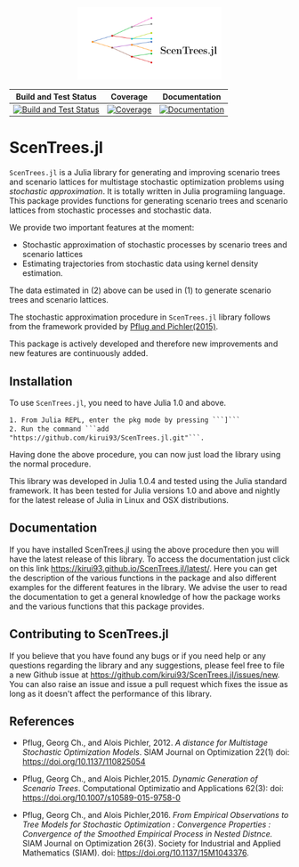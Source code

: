 <a name="logo"/>
<div align="center">
<img src="docs/src/assets/logo.png" height="130"></img>
</a>
</div>

| **Build and Test Status**         | **Coverage**                          | **Documentation**             |
|:---------------------------------:|:-------------------------------------:|:-----------------------------:|
|[![Build and Test Status](https://travis-ci.com/kirui93/ScenTrees.jl.svg?branch=master)](https://travis-ci.com/kirui93/ScenTrees.jl) | [![Coverage](https://codecov.io/gh/kirui93/ScenTrees.jl/branch/master/graph/badge.svg)](https://codecov.io/gh/kirui93/ScenTrees.jl) | [![Documentation](https://img.shields.io/badge/dos-latest-blue.svg)](https://kirui93.github.io/ScenTrees.jl/latest/)| 

# ScenTrees.jl

`ScenTrees.jl` is a Julia library for generating and improving scenario trees and scenario lattices for multistage stochastic optimization problems using _stochastic approximation_. It is totally written in Julia programiing language. This package provides functions for generating scenario trees and scenario lattices from stochastic processes and stochastic data.

We provide two important features at the moment:

- Stochastic approximation of stochastic processes by scenario trees and scenario lattices
- Estimating trajectories from stochastic data using kernel density estimation.
    
The data estimated in (2) above can be used in (1) to generate scenario trees and scenario lattices.

The stochastic approximation procedure in `ScenTrees.jl` library follows from the framework provided by [Pflug and Pichler(2015)](https://doi.org/10.1007/s10589-015-9758-0).

This package is actively developed and therefore new improvements and new features are continuously added.
## Installation
To use `ScenTrees.jl`, you need to have Julia 1.0 and above.

    1. From Julia REPL, enter the pkg mode by pressing ```]``` 
    2. Run the command ```add "https://github.com/kirui93/ScenTrees.jl.git"```.
    
Having done the above procedure, you can now just load the library using the normal procedure.

This library was developed in Julia 1.0.4 and tested using the Julia standard framework. It has been tested for Julia versions 1.0 and above and nightly for the latest release of Julia in Linux and OSX distributions.

## Documentation 
If you have installed ScenTrees.jl using the above procedure then you will have the latest release of this library. To access the documentation just click on this link https://kirui93.github.io/ScenTrees.jl/latest/. Here you can get the description of the various functions in the package and also different examples for the different features in the library. We advise the user to read the documentation to get a general knowledge of how the package works and the various functions that this package provides. 

## Contributing to ScenTrees.jl
If you believe that you have found any bugs or if you need help or any questions regarding the library and any suggestions, please feel free to file a new Github issue at https://github.com/kirui93/ScenTrees.jl/issues/new. You can also raise an issue and issue a pull request which fixes the issue as long as it doesn't affect the performance of this library.

## References
+ Pflug, Georg Ch., and Alois Pichler, 2012. *A distance for Multistage Stochastic Optimization Models*. SIAM Journal on Optimization 22(1) doi: https://doi.org/10.1137/110825054

+ Pflug, Georg Ch., and Alois Pichler,2015. *Dynamic Generation of Scenario Trees*. Computational Optimizatio and Applications 62(3): doi: https://doi.org/10.1007/s10589-015-9758-0

+ Pflug, Georg Ch., and Alois Pichler,2016. *From Empirical Observations to Tree Models for Stochastic Optimization : Convergence Properties : Convergence of the Smoothed Empirical Process in Nested Distnce.* SIAM Journal on Optimization 26(3). Society for Industrial and Applied Mathematics (SIAM). doi: https://doi.org/10.1137/15M1043376.
